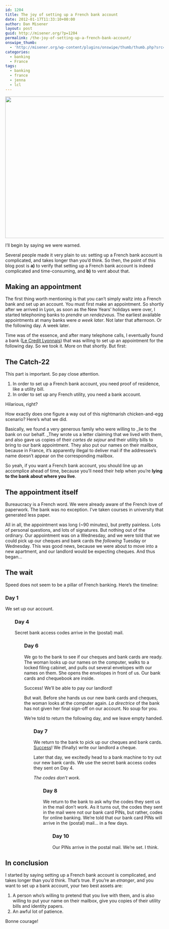 ```yaml
---
id: 1204
title: The joy of setting up a French bank account
date: 2012-01-17T11:33:10+00:00
author: Dan Misener
layout: post
guid: http://misener.org/?p=1204
permalink: /the-joy-of-setting-up-a-french-bank-account/
onswipe_thumb:
  - 'http://misener.org/wp-content/plugins/onswipe/thumb/thumb.php?src=http://misener.org/wp-content/uploads/2012/01/photo1.jpg&amp;w=600&amp;h=800&amp;zc=1&amp;q=75&amp;f=0'
categories:
  - banking
  - France
tags:
  - banking
  - france
  - jenna
  - lcl
---
```

[<img class="alignnone size-full wp-image-1212" title="Jenna outside LCL" src="http://misener.org/wp-content/uploads/2012/01/photo-e1326817638584.jpg" alt="" width="600" height="450" srcset="/wordpress/wp-content/uploads/2012/01/photo-e1326817638584.jpg 600w, /wordpress/wp-content/uploads/2012/01/photo-e1326817638584-300x225.jpg 300w" sizes="(max-width: 600px) 100vw, 600px" />](http://misener.org/wp-content/uploads/2012/01/photo-e1326817563584.jpg)

I&#8217;ll begin by saying we were warned.

Several people made it very plain to us: setting up a French bank account is complicated, and takes longer than you&#8217;d think. So then, the point of this blog post is **a)** to verify that setting up a French bank account is indeed complicated and time-consuming, and **b)** to vent about that.

## Making an appointment

The first thing worth mentioning is that you can&#8217;t simply waltz into a French bank and set up an account. You must first make an appointment. So shortly after we arrived in Lyon, as soon as the New Years&#8217; holidays were over, I started telephoning banks to _prendre un rendezvous_. The earliest available appointments at many banks were _a week later_. Not later that afternoon. Or the following day. A week later.

Time was of the essence, and after many telephone calls, I eventually found a bank ([Le Credit Lyonnais](https://www.lcl.fr/)) that was willing to set up an appointment for the following day. So we took it. More on that shortly. But first:

## The Catch-22

This part is important. So pay close attention.

  1. In order to set up a French bank account, you need proof of residence, like a utility bill.
  2. In order to set up any French utility, you need a bank account.

Hilarious, right?

How exactly does one figure a way out of this nightmarish chicken-and-egg scenario? Here&#8217;s what we did.

Basically, we found a very generous family who were willing to _lie to the bank on our behalf. _They wrote us a letter claiming that we lived with them, and also gave us copies of their _cartes de sejour_ and their utility bills to bring to our bank appointment. They also put our names on their mailbox, because in France, it&#8217;s apparently illegal to deliver mail if the addressee&#8217;s name doesn&#8217;t appear on the corresponding mailbox.

So yeah, if you want a French bank account, you should line up an accomplice ahead of time, because you&#8217;ll need their help when you&#8217;re **lying to the bank about where you live**.

## The appointment itself

Bureaucracy is a French word. We were already aware of the French love of paperwork. The bank was no exception. I&#8217;ve taken courses in university that generated less paper.

All in all, the appointment was long (~90 minutes), but pretty painless. Lots of personal questions, and lots of signatures. But nothing out of the ordinary. Our appointment was on a Wednesday, and we were told that we could pick up our cheques and bank cards the _following_ Tuesday or Wednesday. This was good news, because we were about to move into a new apartment, and our landlord would be expecting cheques. And thus began&#8230;

## The wait

Speed does not seem to be a pillar of French banking. Here&#8217;s the timeline:

### Day 1

We set up our account.

<h3 style="padding-left: 30px;">
  Day 4
</h3>

<p style="padding-left: 30px;">
  Secret bank access codes arrive in the (postal) mail.
</p>

<h3 style="padding-left: 60px;">
  Day 6
</h3>

<p style="padding-left: 60px;">
  We go to the bank to see if our cheques and bank cards are ready. The woman looks up our names on the computer, walks to a locked filing cabinet, and pulls out several envelopes with our names on them. She opens the envelopes in front of us. Our bank cards and chequebook are inside.
</p>

<p style="padding-left: 60px;">
  Success! We&#8217;ll be able to pay our landlord!
</p>

<p style="padding-left: 60px;">
  But wait. Before she hands us our new bank cards and cheques, the woman looks at the computer again. <em>La directrice</em> of the bank has not given her final sign-off on our account. No soup for you.
</p>

<p style="padding-left: 60px;">
  We&#8217;re told to return the following day, and we leave empty handed.
</p>

<h3 style="padding-left: 90px;">
  Day 7
</h3>

<p style="padding-left: 90px;">
  We return to the bank to pick up our cheques and bank cards. <a href="http://twitter.com/#!/misener/status/157097065762140160/photo/1">Success</a>! We (finally) write our landlord a cheque.
</p>

<p style="padding-left: 90px;">
  Later that day, we excitedly head to a bank machine to try out our new bank cards. We use the secret bank access codes they sent on Day 4.
</p>

<p style="padding-left: 90px;">
  <em>The codes don&#8217;t work.</em>
</p>

<h3 style="padding-left: 120px;">
  Day 8
</h3>

<p style="padding-left: 120px;">
  We return to the bank to ask why the codes they sent us in the mail don&#8217;t work. As it turns out, the codes they sent in the mail were not our bank card PINs, but rather, codes for online banking. We&#8217;re told that our bank card PINs will arrive in the (postal) mail&#8230; in a few days.
</p>

<h3 style="padding-left: 150px;">
  Day 10
</h3>

<p style="padding-left: 150px;">
  Our PINs arrive in the postal mail. We&#8217;re set. I think.
</p>

## In conclusion

I started by saying setting up a French bank account is complicated, and takes longer than you&#8217;d think. That&#8217;s true. If you&#8217;re an _etranger_, and you want to set up a bank account, your two best assets are:

  1. A person who&#8217;s willing to pretend that you live with them, and is also willing to put your name on their mailbox, give you copies of their utility bills and identity papers.
  2. An awful lot of patience.

Bonne courage!